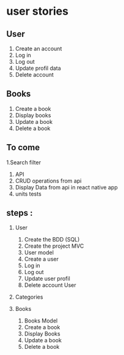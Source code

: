 # user stories
## User
1. Create an account
1. Log in
1. Log out
1. Update profil data
1. Delete account

## Books
1. Create a book
1. Display books
1. Update a book
1. Delete a book


## To come
1.Search filter
1. API
1. CRUD operations from api
1. Display Data from api in react native app
1. units tests



## steps :
1. User
    1. Create the BDD (SQL)
    1. Create the project MVC
    1. User model
    1. Create a user
    1. Log in
    1. Log out
    1. Update user profil
    1. Delete account User

1. Categories



1. Books
    1. Books Model
    1. Create a book
    1. Display Books
    1. Update a book
    1. Delete a book



